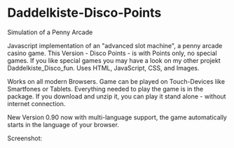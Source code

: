 # Daddelkiste-Disco-Points

Simulation of a Penny Arcade

Javascript implementation of an "advanced slot machine", a penny arcade casino game.
This Version - Disco Points - is with Points only, no special games. 
If you like special games you may have a look on my other projekt Daddelkiste_Disco_fun.
Uses HTML, JavaScript, CSS, and Images.

Works on all modern Browsers. Game can be played on Touch-Devices like Smartfones or Tablets. Everything needed to play the game is in the package. If you download and unzip it, you can play it stand alone - without internet connection.

New Version 0.90 now with multi-language support, the game automatically starts in the language of your browser.

Screenshot:

